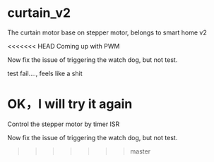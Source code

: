 # curtain_v2
The curtain motor base on stepper motor, belongs to smart home v2

<<<<<<< HEAD
Coming up with PWM

Now fix the issue of triggering the watch dog, but not test.

test fail...., feels like a shit

OK，I will try it again
=======
Control the stepper motor by timer ISR

Now fix the issue of triggering the watch dog, but not test.
>>>>>>> master
